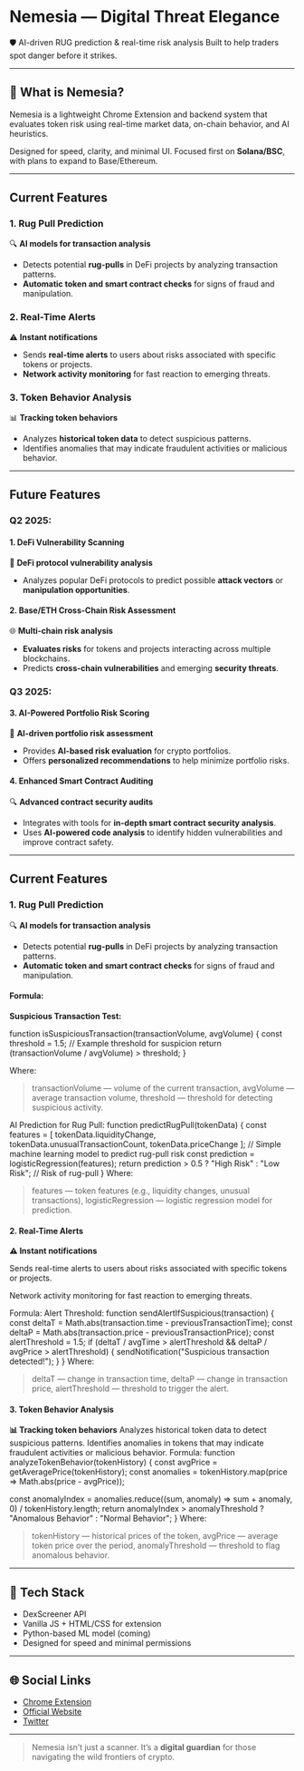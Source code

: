 # Nemesia — Digital Threat Elegance

🛡️ AI-driven RUG prediction & real-time risk analysis
Built to help traders spot danger before it strikes.

---

## 🔧 What is Nemesia?

Nemesia is a lightweight Chrome Extension and backend system that evaluates token risk using real-time market data, on-chain behavior, and AI heuristics.

Designed for speed, clarity, and minimal UI.
Focused first on **Solana/BSC**, with plans to expand to Base/Ethereum.

---

## **Current Features**

### **1. Rug Pull Prediction**  
🔍 **AI models for transaction analysis**  
- Detects potential **rug-pulls** in DeFi projects by analyzing transaction patterns.  
- **Automatic token and smart contract checks** for signs of fraud and manipulation.

### **2. Real-Time Alerts**  
⚠️ **Instant notifications**  
- Sends **real-time alerts** to users about risks associated with specific tokens or projects.  
- **Network activity monitoring** for fast reaction to emerging threats.

### **3. Token Behavior Analysis**  
📊 **Tracking token behaviors**  
- Analyzes **historical token data** to detect suspicious patterns.  
- Identifies anomalies that may indicate fraudulent activities or malicious behavior.

---

## **Future Features**

### **Q2 2025:**

#### **1. DeFi Vulnerability Scanning**  
🔐 **DeFi protocol vulnerability analysis**  
- Analyzes popular DeFi protocols to predict possible **attack vectors** or **manipulation opportunities**.

#### **2. Base/ETH Cross-Chain Risk Assessment**  
🌐 **Multi-chain risk analysis**  
- **Evaluates risks** for tokens and projects interacting across multiple blockchains.  
- Predicts **cross-chain vulnerabilities** and emerging **security threats**.

### **Q3 2025:**

#### **3. AI-Powered Portfolio Risk Scoring**  
💼 **AI-driven portfolio risk assessment**  
- Provides **AI-based risk evaluation** for crypto portfolios.  
- Offers **personalized recommendations** to help minimize portfolio risks.

#### **4. Enhanced Smart Contract Auditing**  
🔍 **Advanced contract security audits**  
- Integrates with tools for **in-depth smart contract security analysis**.  
- Uses **AI-powered code analysis** to identify hidden vulnerabilities and improve contract safety.

---

## **Current Features**

### **1. Rug Pull Prediction**
🔍 **AI models for transaction analysis**  
- Detects potential **rug-pulls** in DeFi projects by analyzing transaction patterns.  
- **Automatic token and smart contract checks** for signs of fraud and manipulation.

#### **Formula:**
**Suspicious Transaction Test:**

function isSuspiciousTransaction(transactionVolume, avgVolume) {
  const threshold = 1.5;  // Example threshold for suspicion
  return (transactionVolume / avgVolume) > threshold;
}

Where:
> transactionVolume — volume of the current transaction,
> avgVolume — average transaction volume,
> threshold — threshold for detecting suspicious activity.

AI Prediction for Rug Pull:
function predictRugPull(tokenData) {
  const features = [
    tokenData.liquidityChange,
    tokenData.unusualTransactionCount,
    tokenData.priceChange
  ];
  // Simple machine learning model to predict rug-pull risk
  const prediction = logisticRegression(features);
  return prediction > 0.5 ? "High Risk" : "Low Risk";  // Risk of rug-pull
}
Where:
> features — token features (e.g., liquidity changes, unusual transactions),
> logisticRegression — logistic regression model for prediction.

#### **2. Real-Time Alerts**
**⚠️ Instant notifications**

Sends real-time alerts to users about risks associated with specific tokens or projects.

Network activity monitoring for fast reaction to emerging threats.

Formula:
Alert Threshold:
function sendAlertIfSuspicious(transaction) {
  const deltaT = Math.abs(transaction.time - previousTransactionTime);
  const deltaP = Math.abs(transaction.price - previousTransactionPrice);
  const alertThreshold = 1.5;
  if (deltaT / avgTime > alertThreshold && deltaP / avgPrice > alertThreshold) {
    sendNotification("Suspicious transaction detected!");
  }
}
Where:
> deltaT — change in transaction time,
> deltaP — change in transaction price,
> alertThreshold — threshold to trigger the alert.

#### **3. Token Behavior Analysis**
**📊 Tracking token behaviors**
Analyzes historical token data to detect suspicious patterns.
Identifies anomalies in tokens that may indicate fraudulent activities or malicious behavior.
Formula:
function analyzeTokenBehavior(tokenHistory) {
  const avgPrice = getAveragePrice(tokenHistory);
  const anomalies = tokenHistory.map(price => Math.abs(price - avgPrice));

  const anomalyIndex = anomalies.reduce((sum, anomaly) => sum + anomaly, 0) / tokenHistory.length;
  return anomalyIndex > anomalyThreshold ? "Anomalous Behavior" : "Normal Behavior";
}
Where:
> tokenHistory — historical prices of the token,
> avgPrice — average token price over the period,
> anomalyThreshold — threshold to flag anomalous behavior.

---

## 🧪 Tech Stack

- DexScreener API
- Vanilla JS + HTML/CSS for extension
- Python-based ML model (coming)
- Designed for speed and minimal permissions

---

## 🌐 Social Links

- [Chrome Extension](https://chrome.google.com/webstore/detail/...)
- [Official Website](https://nemesia.tools)
- [Twitter](https://twitter.com/NemesiaData)

---

> Nemesia isn’t just a scanner.
> It’s a **digital guardian** for those navigating the wild frontiers of crypto.
